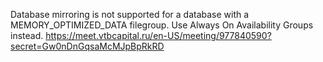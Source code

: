 Database mirroring is not supported for a database with a MEMORY_OPTIMIZED_DATA filegroup. Use Always On Availability Groups instead.
https://meet.vtbcapital.ru/en-US/meeting/977840590?secret=Gw0nDnGqsaMcMJpBpRkRD
